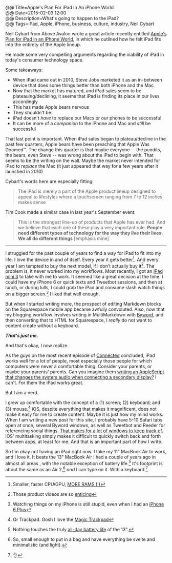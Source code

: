 @@ Title=Apple's Plan For iPad In An iPhone World  
@@ Date=2015-02-03 12:00  
@@ Description=What's going to happen to the iPad?  
@@ Tags=iPad, Apple, iPhone, business, culture, industry, Neil Cybart  

Neil Cybart from Above Avalon wrote a great article recently entitled [Apple's Plan for iPad in an iPhone World][aboveavalon], in which he outlined how he felt iPad fits into the entirety of the Apple lineup. 

He made some very compelling arguments regarding the viability of iPad in today's consumer technology space. 

Some takeaways:

* When iPad came out in 2010, Steve Jobs marketed it as an in-between device that does some things better than both iPhone and the Mac
* Now that the market has matured, and iPad sales seem to be plateauing/declining, it seems that iPad is finding its place in our lives accordingly
* This has made Apple bears nervous
* They shouldn't be. 
* iPad doesn't *have* to replace our Macs or our phones  to be successful
* It can be more of a *companion* to the iPhone and Mac and *still* be successful

That last point is important. When iPad sales began to plateau/decline in the past few quarters, Apple bears have been preaching that Apple Was Doomed™. The change this quarter is that maybe everyone -- the pundits, the bears, even Steve -- was wrong about the iPad to begin with. That seems to be the writing on the wall. Maybe the market never intended for iPad to *replace* the Mac (it just appeared that way for a few years after it launched in 2010)

Cybart's words here are especially fitting:
> The iPad is merely a part of the Apple product lineup designed to appeal to lifestyles where a touchscreen ranging from 7 to 12 inches makes sense

Tim Cook made a similar case in last year's September event:
> This is the strongest line-up of products that Apple has ever had. And we believe that each one of these play a very important role. **People need different types of technology for the way they live their lives. We all do different things** [emphasis mine]

<hr class="small">

I struggled for the past couple of years to find a way for iPad to fit into my life. I love the device in and of itself. Every year it gets better[^b]. And every year I am tempted to buy the next model, if I don't actually buy it[^bi]. The problem is, it never worked into my workflows. Most recently, I got an [iPad mini 3][theoveranalyzed] to take with me to work. It seemed like a great decision at the time. I could have my iPhone 6 or quick texts and Tweetbot sessions, and then at lunch, or during lulls, I could grab the iPad and consume slash watch things on a bigger screen.[^wt] I liked that well enough.

But when I started writing more, the prospect of editing Markdown blocks on the Squarespace mobile app became awfully convoluted. Also, now that my blogging workflow involves writing in MultiMarkdown with [Byword][bywordapp], and then converting that to HTML for Squarespace, I *really* do not want to content create without a keyboard. 

***That's just me.***
 
And that's okay, I now realize.

As the guys on the most recent episode of [Connected][relay] concluded, iPad works well for a lot of people, most especially those people for which computers were never a comfortable thing. Consider your parents, or maybe your parents' parents. Can you imagine them [writing an AppleScript that changes the system audio when connecting a secondary display?][macworld] I can't. For them the iPad works great.

But I am a nerd.

I grew up comfortable with the concept of a (1) screen; (2) keyboard; and (3) mouse.[^m] iOS, despite everything that makes it magnificent, does not make it easy for me to create content. Maybe it is just how my mind works. When I am writing a new post for this site, I probably have 5-10 Safari tabs open at once, several Byword windows, as well as Tweetbot and Reeder for referencing social things. [That makes for a lot of windows to keep track of.][d] iOS' multitasking simply makes it difficult to quickly switch back and forth between apps, at least for me. And that is an important part of how I write.

So I'm okay not having an iPad right now. I take my 11" MacBook Air to work, and I love it. It beats the 13" MacBook Air I had a couple of years ago in almost all areas , with the notable exception of battery life.[^n] It's footprint is about the same as an Air 2,[^a] *and* I can type on it. With a keyboard.[^k]

[^b]: Smaller, faster CPU/GPU, [MORE RAMS (!)][cnet]
[^bi]: Those product videos are so [enticing][youtube]
[^wt]: Watching things on my iPhone is still stupid, even when I had an [iPhone 6 Plus][theoveranalyzed 2]
[^m]: Or Trackpad. Gosh I love the [Magic Trackpad][wikipedia]
[^n]: Nothing touches the truly [all-day battery life][mashable] of the 13".
[^a]: So, small enough to put in a bag and have everything be svelte and minimalistic (and light).
[^k]: 👌

[aboveavalon]: http://www.aboveavalon.com/notes/2015/1/13/apples-plan-for-ipad-in-an-iphone-world
[bywordapp]: http://bywordapp.com
[cnet]: http://www.cnet.com/news/ipad-air-2-teardown-reveals-new-hardware-more-ram-and-easier-to-open-case/#!
[d]: http://d.pr/i/eeRg+
[macworld]: http://hints.macworld.com/article.php?story=20050614171126634
[mashable]: http://mashable.com/2013/06/19/macbook-air-2013-review/
[relay]: http://www.relay.fm/connected/24
[theoveranalyzed]: http://www.theoveranalyzed.net/2014/12/22/the-paradox-of-choice-choosing-an-ipad
[theoveranalyzed 2]: http://www.theoveranalyzed.net/posts/2014/10/why-i-couldnt-handle-the-iphone-6-plus-
[wikipedia]: https://en.wikipedia.org/wiki/Magic_Trackpad
[youtube]: https://www.youtube.com/watch?v=BCqJGoCMlVc